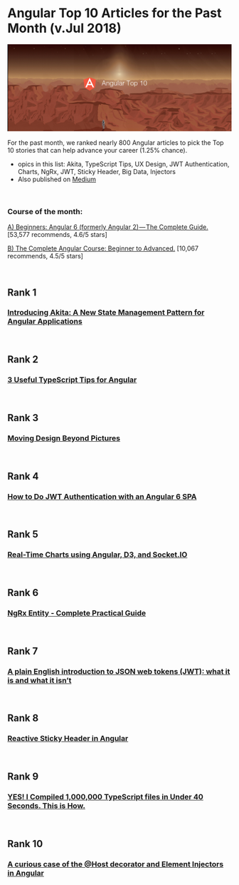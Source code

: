 # Angular Top 10 Articles for the Past Month (v.Jul 2018)

<img src="july-angular-top10.jpg" width="800" alt="Mybridge"></a>

For the past month, we ranked nearly 800 Angular articles to pick the Top 10 stories that can help advance your career (1.25% chance).

* opics in this list: Akita, TypeScript Tips, UX Design, JWT Authentication, Charts, NgRx, JWT, Sticky Header, Big Data, Injectors
* Also published on [Medium](https://goo.gl/cE2CkV)

<br>

### Course of the month:

[A) Beginners: Angular 6 (formerly Angular 2) — The Complete Guide.](http://bit.ly/2D82uW8) [53,577 recommends, 4.6/5 stars]

[B) The Complete Angular Course: Beginner to Advanced.](http://bit.ly/2JOwRUu) [10,067 recommends, 4.5/5 stars]

<br>

## Rank 1
### [Introducing Akita: A New State Management Pattern for Angular Applications](https://netbasal.com/introducing-akita-a-new-state-management-pattern-for-angular-applications-f2f0fab5a8?utm_source=mybridge&utm_medium=blog&utm_campaign=read_more)


<br>

## Rank 2
### [3 Useful TypeScript Tips for Angular](https://scotch.io/tutorials/3-useful-typescript-tips-for-angular?utm_source=mybridge&utm_medium=blog&utm_campaign=read_more)


<br>

## Rank 3
### [Moving Design Beyond Pictures](https://blog.angular.io/moving-design-beyond-pictures-1509c315f94e?utm_source=mybridge&utm_medium=blog&utm_campaign=read_more)


<br>

## Rank 4
### [How to Do JWT Authentication with an Angular 6 SPA](https://www.toptal.com/angular/angular-6-jwt-authentication?utm_source=mybridge&utm_medium=blog&utm_campaign=read_more)


<br>

## Rank 5
### [Real-Time Charts using Angular, D3, and Socket.IO](https://auth0.com/blog/real-time-charts-using-angular-d3-and-socket-io?utm_source=mybridge&utm_medium=blog&utm_campaign=read_more)


<br>

## Rank 6
### [NgRx Entity - Complete Practical Guide](https://blog.angular-university.io/ngrx-entity?utm_source=mybridge&utm_medium=blog&utm_campaign=read_more)


<br>

## Rank 7
### [A plain English introduction to JSON web tokens (JWT): what it is and what it isn’t](https://medium.com/ag-grid/a-plain-english-introduction-to-json-web-tokens-jwt-what-it-is-and-what-it-isnt-8076ca679843?utm_source=mybridge&utm_medium=blog&utm_campaign=read_more)


<br>

## Rank 8
### [Reactive Sticky Header in Angular](https://netbasal.com/reactive-sticky-header-in-angular-12dbffb3f1d3?utm_source=mybridge&utm_medium=blog&utm_campaign=read_more)


<br>

## Rank 9
### [YES! I Compiled 1,000,000 TypeScript files in Under 40 Seconds. This is How.](https://medium.com/@urish/yes-i-compiled-1-000-000-typescript-files-in-under-40-seconds-this-is-how-6429a665999c?utm_source=mybridge&utm_medium=blog&utm_campaign=read_more)


<br>

## Rank 10
### [A curious case of the @Host decorator and Element Injectors in Angular](https://blog.angularindepth.com/a-curios-case-of-the-host-decorator-and-element-injectors-in-angular-582562abcf0a?utm_source=mybridge&utm_medium=blog&utm_campaign=read_more)
